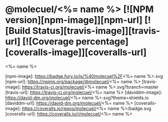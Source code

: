 # @molecuel/<%= name %> [![NPM version][npm-image]][npm-url] [![Build Status][travis-image]][travis-url] [![Coverage percentage][coveralls-image]][coveralls-url]

<%= name %>

[npm-image]: https://badge.fury.io/js/%40molecuel%2F<%= name %>.svg
[npm-url]: https://npmjs.org/package/@molecuel/<%= name %>
[travis-image]: https://travis-ci.org/molecuel/<%= name %>.svg?branch=master
[travis-url]: https://travis-ci.org/molecuel/<%= name %>
[daviddm-image]: https://david-dm.org/molecuel/<%= name %>.svg?theme=shields.io
[daviddm-url]: https://david-dm.org/molecuel/<%= name %>
[coveralls-image]: https://coveralls.io/repos/molecuel/<%= name %>/badge.svg
[coveralls-url]: https://coveralls.io/r/molecuel/<%= name %>

